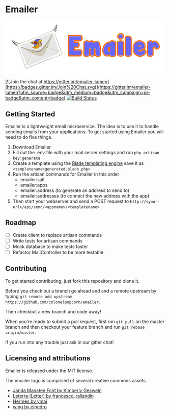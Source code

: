# Emailer

![emailer](https://raw.githubusercontent.com/colonelpopcorn/emailer/master/resources/assets/emailer.png)

[![Join the chat at https://gitter.im/emailer-lumen](https://badges.gitter.im/Join%20Chat.svg)](https://gitter.im/emailer-lumen?utm_source=badge&utm_medium=badge&utm_campaign=pr-badge&utm_content=badge)
[![Build Status](https://travis-ci.org/colonelpopcorn/emailer.svg?branch=master)](https://travis-ci.org/colonelpopcorn/emailer)
## Getting Started

Emailer is a lightweight email microservice. The idea is to use it to handle sending emails from your applications. To get started using Emailer you will need to do five things.

1. Download Emailer
2. Fill out the .env file with your mail server settings and run `php artisan key:generate`
3. Create a template using the [Blade templating engine](https://laravel.com/docs/5.6/blade) save it as `<templatename>generated.blade.php>`
4. Run the artisan commands for Emailer in this order
	* emailer:salt
	* emailer:apps
	* emailer:address (to generate an address to send to)
	* emailer:addresses (to connect the new address with the app)
5. Then start your webserver and send a POST request to `http://<your-url>/api/send/<appname>/<templatename>`

## Roadmap

- [ ] Create client to replace artisan commands
- [ ] Write tests for artisan commands
- [ ] Mock database to make tests faster
- [ ] Refactor MailController to be more testable

## Contributing

To get started contributing, just fork this repository and clone it.

Before you check out a branch go ahead and and a remote upstream by typing `git remote add upstream https://github.com/colonelpopcorn/emailer`.

Then checkout a new branch and code away!

When you're ready to submit a pull request, first run `git pull` on the master branch and then checkout your feature branch and run `git rebase origin/master`.

If you run into any trouble just ask in our gitter chat!

## Licensing and attributions

Emailer is released under the MIT license.

The emailer logo is comprised of several creative commons assets.

* [Janda Manatee Font by Kimberly Geswein](http://www.fontspace.com/kimberly-geswein/janda-manatee)
* [Leterra (Letter) by francesco_rallandin](https://openclipart.org/detail/31987/architetto-lettera)
* [Hermes by ymai](https://openclipart.org/detail/194990/hermes)
* [wing by elpedro](https://openclipart.org/detail/65851/wing)
